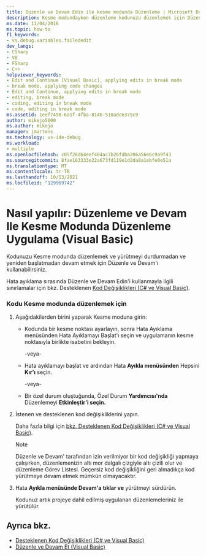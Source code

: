 ```yaml
---
title: Düzenle ve Devam Edin ile kesme modunda Düzenleme | Microsoft Docs
description: Kesme modundayken düzenleme kodunuzu düzenlemek için Düzenle ve Visual Basic'yi nasıl kullanabileceğinize bakın. Kesme moduna girmenin çeşitli yolları vardır.
ms.date: 11/04/2016
ms.topic: how-to
f1_keywords:
- vs.debug.variables.failededit
dev_langs:
- CSharp
- VB
- FSharp
- C++
helpviewer_keywords:
- Edit and Continue [Visual Basic], applying edits in break mode
- break mode, applying code changes
- Edit and Continue, applying edits in break mode
- editing, break mode
- coding, editing in break mode
- code, editing in break mode
ms.assetid: 1eef7498-6a1f-4fba-8146-510adc6375c9
author: mikejo5000
ms.author: mikejo
manager: jmartens
ms.technology: vs-ide-debug
ms.workload:
- multiple
ms.openlocfilehash: c05f26d64eef404ac7b26fdba206a56e6c9a9f43
ms.sourcegitcommit: 8fae163333e22a673fd119e1d2da8a1ebfe0e51a
ms.translationtype: MT
ms.contentlocale: tr-TR
ms.lasthandoff: 10/13/2021
ms.locfileid: "129969742"
---
```

# <a name="how-to-apply-edits-in-break-mode-with-edit-and-continue-visual-basic"></a>Nasıl yapılır: Düzenleme ve Devam Ile Kesme Modunda Düzenleme Uygulama (Visual Basic)
Kodunuzu Kesme modunda düzenlemek ve yürütmeyi durdurmadan ve yeniden başlatmadan devam etmek için Düzenle ve Devam'ı kullanabilirsiniz.

Hata ayıklama sırasında Düzenle ve Devam Edin'i kullanmayla ilgili sınırlamalar için bkz. Desteklenen [Kod Değişiklikleri (C# ve Visual Basic)](../debugger/supported-code-changes-csharp.md).

### <a name="to-edit-code-in-break-mode"></a>Kodu Kesme modunda düzenlemek için

1. Aşağıdakilerden birini yaparak Kesme moduna girin:

    - Kodunda bir kesme noktası ayarlayın, sonra Hata  Ayıklama menüsünden Hata Ayıklamayı Başlat'ı seçin ve uygulamanın kesme noktasıyla birlikte isabetini bekleyin. 

         -veya-

    - Hata ayıklamayı başlat ve ardından Hata **Ayıkla menüsünden** Hepsini **Kır'ı** seçin.

         -veya-

    - Bir özel durum oluştuğunda, Özel Durum **Yardımcısı'nda** Düzenlemeyi **Etkinleştir'i seçin.**

2. İstenen ve desteklenen kod değişikliklerini yapın.

     Daha fazla bilgi için [bkz. Desteklenen Kod Değişiklikleri (C# ve Visual Basic)](../debugger/supported-code-changes-csharp.md).

    > [!NOTE]
    > Düzenle ve Devam' tarafından izin verilmiyor bir kod değişikliği yapmaya çalışırken, düzenlemenizin altı mor dalgalı çizgiyle altı çizili olur ve düzenleme Görev Listesi. Geçersiz kod değişikliğini geri almadıkça kod yürütmeye devam etmek mümkün olmayacaktır.

3. Hata **Ayıkla menüsünde Devam'a** **tıklar ve** yürütmeyi sürdürün.

     Kodunuz artık projeye dahil edilmiş uygulanan düzenlemeleriniz ile yürütülür.

## <a name="see-also"></a>Ayrıca bkz.
- [Desteklenen Kod Değişiklikleri (C# ve Visual Basic)](../debugger/supported-code-changes-csharp.md)
- [Düzenle ve Devam Et (Visual Basic)](../debugger/edit-and-continue-visual-basic.md)
